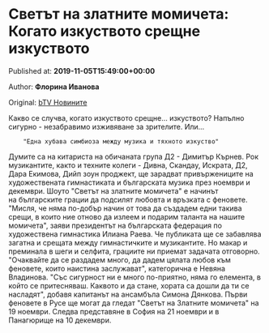 
# Светът на златните момичета: Когато изкуството срещне изкуството

Published at: **2019-11-05T15:49:00+00:00**

Author: **Флорина Иванова**

Original: [bTV Новините](https://btvnovinite.bg/sport/svetat-na-zlatnite-momicheta-kogato-izkustvoto-sreshtne-izkustvoto.html)

Какво се случва, когато изкуството срещне... изкуството? Напълно сигурно - незабравимо изживяване за зрителите. Или...

        "Една хубава симбиоза между музика и тяхното изкуство"
      
Думите са на китариста на обичаната група Д2 - Димитър Кърнев. Рок музикантите, както и техните колеги - Дивна, Скандау, Искрата, Д2, Дара Екимова, Дийп зоун проджект, ще зарадват привържениците на художествената гимнастиката и българската музика през ноември и декември. Шоуто "Светът на златните момичета" е начинът на българските грации да подсилят любовта и връзката с феновете.
"Мисля, че няма по-добър начин от това да създадем едни такива срещи, в които ние отново да излеем и подарим таланта на нашите момичета", заяви президентът на българската федерация по художествена гимнастика Илиана Раева.
Че публиката ще се забавлява загатна и срещата между гимнастичките и музикантите. Но макар и преминала в шеги и селфита, грациите ни приемат задачата отговорно.
"Очаквайте да се раздадем много, да дадем цялата любов към феновете, които наистина заслужават", категорична е Невяна Владинова.
"Със сигурност ни е много по-приятно, няма го елемента, в който се притесняваш. Каквото и да стане, хората са дошли да ти се насладят", добавя капитанът на ансамбъла Симона Дянкова.
Първи феновете в Русе ще могат да гледат "Светът на Златните момичета" на 19 ноември. Следва представяне в София на 21 ноември и в Панагюрище на 10 декември.
